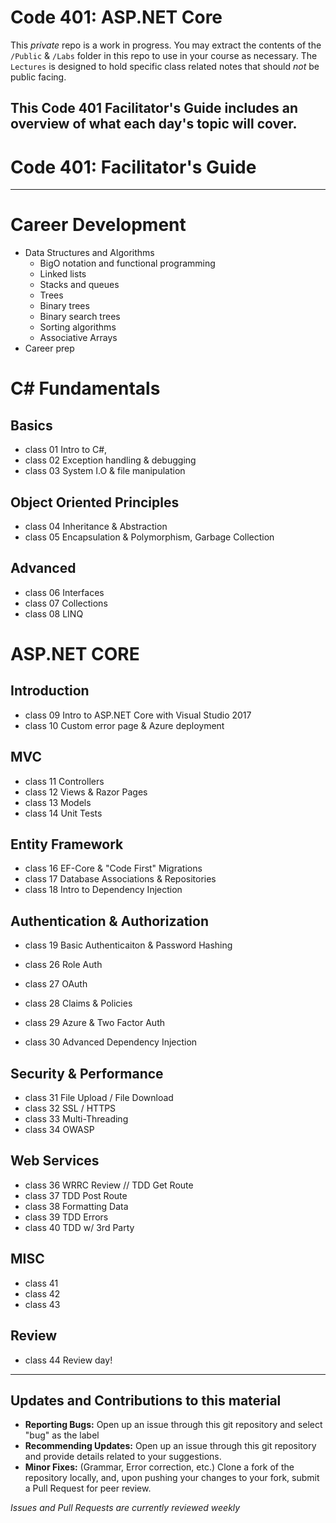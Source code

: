 # Code 401: ASP.NET Core
This *private* repo is a work in progress. You may extract the contents of the `/Public` & `/Labs` folder in this repo to use in your course as necessary. The `Lectures` is designed to hold specific class related notes
that should *not* be public facing. 

This Code 401 Facilitator's Guide includes an overview of what each day's topic will cover.
----
# Code 401: Facilitator's Guide

---

# Career Development
* Data Structures and Algorithms
  * BigO notation and functional programming
  * Linked lists
  * Stacks and queues
  * Trees
  * Binary trees
  * Binary search trees
  * Sorting algorithms
  * Associative Arrays
* Career prep

# C# Fundamentals
## Basics
* class 01 Intro to C#, 
* class 02 Exception handling & debugging
* class 03 System I.O & file manipulation 

## Object Oriented Principles
* class 04 Inheritance & Abstraction
* class 05 Encapsulation & Polymorphism, Garbage Collection

## Advanced
* class 06 Interfaces
* class 07 Collections
* class 08 LINQ

# ASP.NET CORE

## Introduction
* class 09 Intro to ASP.NET Core with Visual Studio 2017
* class 10 Custom error page & Azure deployment

## MVC
* class 11 Controllers
* class 12 Views & Razor Pages
* class 13 Models
* class 14 Unit Tests

## Entity Framework
* class 16 EF-Core & "Code First" Migrations
* class 17 Database Associations & Repositories
* class 18 Intro to Dependency Injection

## Authentication & Authorization
* class 19 Basic Authenticaiton & Password Hashing
* class 26 Role Auth
* class 27 OAuth
* class 28 Claims & Policies
* class 29 Azure & Two Factor Auth 

* class 30 Advanced Dependency Injection

## Security & Performance
* class 31 File Upload / File Download
* class 32 SSL / HTTPS
* class 33 Multi-Threading
* class 34 OWASP


## Web Services 
* class 36 WRRC Review // TDD Get Route
* class 37 TDD Post Route
* class 38 Formatting Data
* class 39 TDD Errors
* class 40 TDD w/ 3rd Party 

## MISC
* class 41 
* class 42 
* class 43 

## Review
* class 44 Review day!

---

## Updates and Contributions to this material
* **Reporting Bugs:** Open up an issue through this git repository and select "bug" as the label
* **Recommending Updates:** Open up an issue through this git repository and provide details related to your suggestions.
* **Minor Fixes:** (Grammar, Error correction, etc.) Clone a fork of the repository locally, and, upon pushing your changes to your fork, submit a Pull Request for peer review.

*Issues and Pull Requests are currently reviewed weekly*
